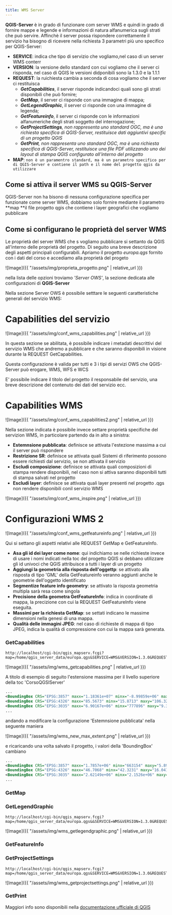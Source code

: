 ```yaml
---
title: WMS Server
---
```


**QGIS-Server** è in grado di funzionare com server WMS e quindi in grado di fornire mappe e legende e informazioni di natura alfanumerica sugli strati che può servire.
Affinchè il server  possa rispondere correttamente il servizio ha bisogno di ricevere nella richiesta 3 parametri più uno specifico per QGIS-Server:
- **SERVICE**: indica che tipo di servizio che vogliamo,nel caso di un server WMS conterr
- **VERSION**: la versione dello standard con cui vogliamo che il server ci risponda,  nel caso di QGIS le versioni didponibili sono la 1.3.0 e la 1.1.1
- **REQUEST**: la ruichiesta cambia a seconda di cosa vogliamo che il server ci restituisca
  - ***GetCapabilities***, il server risponde indicandoci quali sono gli strati disponibili che può fornire;
  - ***GetMap***, il server ci risponde con una immagine di mappa;
  - ***GetLegendGraphic***, il server ci risponde con una immagine di legenda;
  - ***GetFeatureinfo***, il server ci risponde con le informazioni alfanumeriche degli strati soggetto del interrogazione;
  - ***GetProjectSettings**, non rappresenta uno standard OGC, ma è una richiesta specifica di QGIS-Server, restituisce dati aggiuntivi specific di un progetto QGIS*
  - ***GetPrint**, non rappresenta uno standard OGC, ma è una richiesta specifica di QGIS-Server, restituisce una file PDF utilizzando uno dei layout di stampa QGIS configurato all'interno del progetto*
- **MAP**: `non è un paramentro standard, ma è un parametro specifico per di QGIS-Server e contiene il path e il nome del progetto qgis da utilizzare`

## Come si attiva il server WMS su QGIS-Server
QGIS-Server non ha bisono di nessuna configurazione specifica per funzionate come server WMS, dobbiamo solo fornire mediante il parametro **map **il file progetto qgis che contiene i layer geografici che vogliamo pubblicare

## Come si configurano le proprietà del server WMS
Le proprietà del server WMS che s vogliamo pubblicare si settanto da QGIS all'interno delle proprietà del progetto.
Di seguito una breve descrizione degli aspetti principali configurabili.
Apriamo il progetto *europa.qgs* fornito con i dati del corso e accediamo alla proprietà del progeto

![Image]({{ "/assets/img/proprieta_progetto.png" | relative_url }})

nella lista delle opzioni troviamo *'Server OWS'*, la sezione dedicata alle configurazioni di **QGIS-Server**

Nella sezione Server OWS è possibile setttare le seguenti caratteristiche generali del servizio WMS:

# Capabilities del servizio
![Image]({{ "/assets/img/conf_wms_capabilities.png" | relative_url }})

In questa sezione se abilitata, è possibile indicare i metadati descrittivi del servizio WMS che andremo a pubblicare e che saranno disponibili in visione durante la REQUEST GetCapabilities.

Questa configurazione è valida per tutti e 3 i tipi di servizi OWS che QGIS-Server può erogare, WMS, WFS e WCS

E' possibile indicare il titolo del progetto il responsabile del servizio, una breve descrizione del contenuto dei dati del servizio ecc.

# Capabilities WMS

![Image]({{ "/assets/img/conf_wms_capabilities2.png" | relative_url }})

Nella sezione indicata è possibile invece settare proprietà specifiche del servizion WMS, in particolare partendo da in alto a sinistra:
- **Estemnsione pubblicata**: definisce se attivata l'estezione massima a cui il server può rispondere
- **Restrizione SR**: definisce se attivata quali Sistemi di riferimento possono essere richiesti dal servizio, se non attivata il servizio
- **Escludi composizione**: definisce se attivata quali composizioni di stampa rendere disponibili, nel caso non si attiva saranno disponibili tutti di stampa salvati nel progetto
- **Escludi layer**: definisce se attivata quali layer presenti nel progetto .qgs non rendere disponibili conil servizio WMS

![Image]({{ "/assets/img/conf_wms_inspire.png" | relative_url }})

# Configurazioni WMS 2

![Image]({{ "/assets/img/conf_wms_getfeatureinfo.png" | relative_url }})

Qui si settano gli aspetti relativi alle REQUEST GetMap e GetFeatureInfo.

- **Asa gli id dei layer come nome**: qui indichiamo se nelle richieste invece di usare i nomi indicati nella toc del progetto QGIS si debbano utilizzare gli id univoci che QGIS attribuisce a tutti i layer di un progetto
- **Aggiungi la geometria alla risposta dell'oggettp**: se attivato alla risposta di tipo 'GML' della GetFeatureinfo veranno aggiunti anche le geometrie dell'oggetto identificato
- **Segmentize feature info geometry**: se attivato la risposta geometria multipla sarà resa come singola
- **Precisione della geometra GetFeatureInfo**: indica in coordinate di mappa, la precizione con cui la REQUEST GetFeatureInfo viene eseguita.
- **Massimi per la richiesta GetMap**: se settati indicano le massime dimensioni nella genesi di una mappa.
- **Qualità delle immagini JPEG**: nel caso di richieste di mappa di tipo JPEG, indica la qualità di compressione con cui la mappa sarà generata.

### GetCapabilities

```
http://localhost/cgi-bin/qgis_mapserv.fcgi?map=/home/qgis_server_data/europa.qgs&SERVICE=WMS&VERSION=1.3.0&REQUEST=GetCapabilities
```
![Image]({{ "/assets/img/wms_getcapabilities.png" | relative_url }})

A titolo di esempio di seguito l'estensione massima per il livello superiore della toc 'CorsoQGSIServer'

```xml
...
<BoundingBox CRS="EPSG:3857" maxx="1.18361e+07" minx="-8.99859e+06" maxy="2.07408e+07" miny="1.78982e+06"/>
<BoundingBox CRS="EPSG:4326" maxx="85.5673" minx="15.8713" maxy="106.325" miny="-80.8357"/>
<BoundingBox CRS="EPSG:3035" maxx="6.90167e+06" minx="777896" maxy="9.35175e+06" miny="587624"/>
...
```

andando a modificare la configurazione 'Estemnsione pubblicata' nella seguente maniera

![Image]({{ "/assets/img/wms_new_max_extent.png" | relative_url }})

e ricaricando una volta salvato il progetto, i valori della 'BoundingBox' cambiano

```xml
...
<BoundingBox CRS="EPSG:3857" maxx="1.7857e+06" minx="663154" maxy="5.89434e+06" miny="5.2095e+06"/>
<BoundingBox CRS="EPSG:4326" maxx="46.7068" minx="42.3231" maxy="16.0412" miny="5.95721"/>
<BoundingBox CRS="EPSG:3035" maxx="2.62149e+06" minx="2.1526e+06" maxy="4.78432e+06" miny="4.01128e+06"/>
...
```

### GetMap

### GetLegendGraphic

```
http://localhost/cgi-bin/qgis_mapserv.fcgi?map=/home/qgis_server_data/europa.qgs&&SERVICE=WMS&VERSION=1.3.0&REQUEST=GetLegendGraphic&LAYER=Citt%C3%A0&FORMAT=image/png&STYLE=default&SLD_VERSION=1.1.0
```

![Image]({{ "/assets/img/wms_getlegendgraphic.png" | relative_url }})

### GetFeatureInfo

### GetProjectSettings

```
http://localhost/cgi-bin/qgis_mapserv.fcgi?map=/home/qgis_server_data/europa.qgs&SERVICE=WMS&VERSION=1.3.0&REQUEST=GetProjectSettings
```

![Image]({{ "/assets/img/wms_getprojectsettings.png" | relative_url }})


### GetPrint

Maggiori info sono disponibili nella [documentazione ufficiale di QGIS](https://docs.qgis.org/2.18/en/docs/user_manual/working_with_ogc/ogc_server_support.html#qgis-server-installation-on-debian-ubuntu)
    

